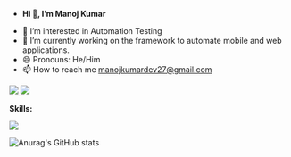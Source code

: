 - <p> <B>Hi 👋, I’m Manoj Kumar</B></p>
- 👀 I’m interested in Automation Testing
- 🌱 I’m currently working on the framework to automate mobile and web applications.
- 😄 Pronouns: He/Him
- 📫 How to reach me manojkumardev27@gmail.com

<p align="left">
  <a href="https://www.linkedin.com/in/manoj-kumar-5133422b9/">
    <img src="https://skillicons.dev/icons?i=linkedin" />
  </a>
   <a href="https://github.com/Manojdev27">
    <img src="https://skillicons.dev/icons?i=github" />
  </a>
</p>
<p align ="left">
  <B>Skills:</B>
</p>
 <p align="left">
    <img src="https://skillicons.dev/icons?i=selenium,java,docker,html,maven,mongodb,mysql,js,jenkins,aws,postman" />
  </a>
</p>
<!-- <p>
  <img src="https://pixel-profile.vercel.app/api/github-stats?username=Manojdev27">
</img>
</p>
 -->
<!-- <a href="https://github.com/Manojdev27">
    <img src="https://github-readme-stats.vercel.app/api?username=Manojdev27&show_icons=true&count_private=false&include_all_commits=true&theme=codeSTACKr&custom_title=Manoj's%20GitHub%20Stats&title_color=e73737&icon_color=e73737&border_color=0d1017&bg_color=0e1118&disable_animations=true" width="460" alt="Manoj-stats" title="Manoj's GitHub Stats">
  </a> -->
  
 ![Anurag's GitHub stats](https://github-readme-stats.vercel.app/api?username=Manojdev27&theme=default&show_icons=true)
  
<!---
Manojdev27/Manojdev27 is a ✨ special ✨ repository because its `README.md` (this file) appears on your GitHub profile.
You can click the Preview link to take a look at your changes.
--->
